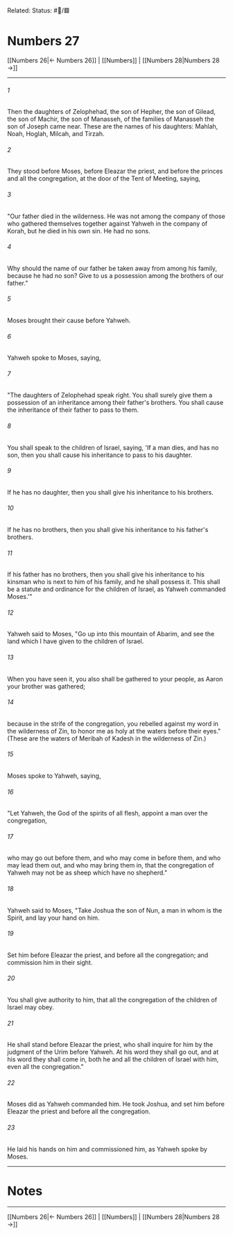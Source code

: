 Related:
Status: #📖/🟥
# Numbers 27

[[Numbers 26|← Numbers 26]] | [[Numbers]] | [[Numbers 28|Numbers 28 →]]
***



###### 1 
Then the daughters of Zelophehad, the son of Hepher, the son of Gilead, the son of Machir, the son of Manasseh, of the families of Manasseh the son of Joseph came near. These are the names of his daughters: Mahlah, Noah, Hoglah, Milcah, and Tirzah. 

###### 2 
They stood before Moses, before Eleazar the priest, and before the princes and all the congregation, at the door of the Tent of Meeting, saying, 

###### 3 
"Our father died in the wilderness. He was not among the company of those who gathered themselves together against Yahweh in the company of Korah, but he died in his own sin. He had no sons. 

###### 4 
Why should the name of our father be taken away from among his family, because he had no son? Give to us a possession among the brothers of our father." 

###### 5 
Moses brought their cause before Yahweh. 

###### 6 
Yahweh spoke to Moses, saying, 

###### 7 
"The daughters of Zelophehad speak right. You shall surely give them a possession of an inheritance among their father's brothers. You shall cause the inheritance of their father to pass to them. 

###### 8 
You shall speak to the children of Israel, saying, 'If a man dies, and has no son, then you shall cause his inheritance to pass to his daughter. 

###### 9 
If he has no daughter, then you shall give his inheritance to his brothers. 

###### 10 
If he has no brothers, then you shall give his inheritance to his father's brothers. 

###### 11 
If his father has no brothers, then you shall give his inheritance to his kinsman who is next to him of his family, and he shall possess it. This shall be a statute and ordinance for the children of Israel, as Yahweh commanded Moses.'" 

###### 12 
Yahweh said to Moses, "Go up into this mountain of Abarim, and see the land which I have given to the children of Israel. 

###### 13 
When you have seen it, you also shall be gathered to your people, as Aaron your brother was gathered; 

###### 14 
because in the strife of the congregation, you rebelled against my word in the wilderness of Zin, to honor me as holy at the waters before their eyes." (These are the waters of Meribah of Kadesh in the wilderness of Zin.) 

###### 15 
Moses spoke to Yahweh, saying, 

###### 16 
"Let Yahweh, the God of the spirits of all flesh, appoint a man over the congregation, 

###### 17 
who may go out before them, and who may come in before them, and who may lead them out, and who may bring them in, that the congregation of Yahweh may not be as sheep which have no shepherd." 

###### 18 
Yahweh said to Moses, "Take Joshua the son of Nun, a man in whom is the Spirit, and lay your hand on him. 

###### 19 
Set him before Eleazar the priest, and before all the congregation; and commission him in their sight. 

###### 20 
You shall give authority to him, that all the congregation of the children of Israel may obey. 

###### 21 
He shall stand before Eleazar the priest, who shall inquire for him by the judgment of the Urim before Yahweh. At his word they shall go out, and at his word they shall come in, both he and all the children of Israel with him, even all the congregation." 

###### 22 
Moses did as Yahweh commanded him. He took Joshua, and set him before Eleazar the priest and before all the congregation. 

###### 23 
He laid his hands on him and commissioned him, as Yahweh spoke by Moses.

---
# Notes


***
[[Numbers 26|← Numbers 26]] | [[Numbers]] | [[Numbers 28|Numbers 28 →]]
